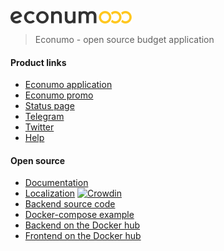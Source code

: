 ![This is an image](econumo.png)

> Econumo - open source budget application

#### Product links
- [Econumo application](https://app.econumo.com/?utm_source=github)
- [Econumo promo](https://econumo.com/?utm_source=github)
- [Status page](https://status.econumo.com/?utm_source=github)
- [Telegram](https://t.me/econumo)
- [Twitter](https://twitter.com/econumo)
- [Help](https://help.econumo.com?utm_source=github)

#### Open source
- [Documentation](https://github.com/econumo/help)
- [Localization](https://crowdin.com/project/econumo) [![Crowdin](https://badges.crowdin.net/econumo/localized.svg)](https://crowdin.com/project/econumo)
- [Backend source code](https://github.com/econumo/api-backend)
- [Docker-compose example](examples/docker-compose.yml)
- [Backend on the Docker hub](https://hub.docker.com/r/econumo/api-backend)
- [Frontend on the Docker hub](https://hub.docker.com/r/econumo/app-frontend)
